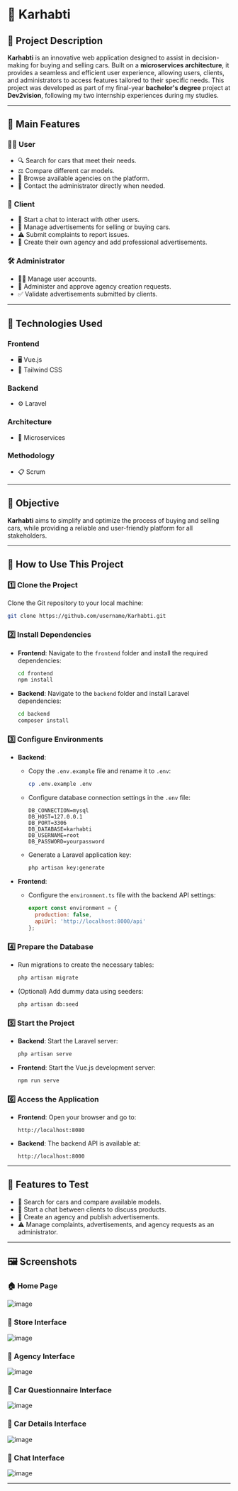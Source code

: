 # 🌟 **Karhabti**

## 🚀 **Project Description**
**Karhabti** is an innovative web application designed to assist in decision-making for buying and selling cars. Built on a **microservices architecture**, it provides a seamless and efficient user experience, allowing users, clients, and administrators to access features tailored to their specific needs. This project was developed as part of my final-year **bachelor's degree** project at **Dev2vision**, following my two internship experiences during my studies.

---

## 🎯 **Main Features**

### 🧑‍💻 **User**
- 🔍 Search for cars that meet their needs.
- ⚖️ Compare different car models.
- 🏢 Browse available agencies on the platform.
- 📩 Contact the administrator directly when needed.

### 👤 **Client**
- 💬 Start a chat to interact with other users.
- 📢 Manage advertisements for selling or buying cars.
- ⚠️ Submit complaints to report issues.
- 🏪 Create their own agency and add professional advertisements.

### 🛠️ **Administrator**
- 🧑‍🔧 Manage user accounts.
- 🏢 Administer and approve agency creation requests.
- ✅ Validate advertisements submitted by clients.

---

## 🔧 **Technologies Used**

### **Frontend**
- 🖥️ Vue.js
- 🎨 Tailwind CSS

### **Backend**
- ⚙️ Laravel

### **Architecture**
- 🔗 Microservices

### **Methodology**
- 📋 Scrum

---

## 🎯 **Objective**
**Karhabti** aims to simplify and optimize the process of buying and selling cars,
while providing a reliable and user-friendly platform for all stakeholders.

---

## 📂 **How to Use This Project**

### 1️⃣ **Clone the Project**
Clone the Git repository to your local machine:
```bash
git clone https://github.com/username/Karhabti.git
```

### 2️⃣ **Install Dependencies**
- **Frontend**:
  Navigate to the `frontend` folder and install the required dependencies:
  ```bash
  cd frontend
  npm install
  ```

- **Backend**:
  Navigate to the `backend` folder and install Laravel dependencies:
  ```bash
  cd backend
  composer install
  ```

### 3️⃣ **Configure Environments**
- **Backend**:
  - Copy the `.env.example` file and rename it to `.env`:
    ```bash
    cp .env.example .env
    ```
  - Configure database connection settings in the `.env` file:
    ```env
    DB_CONNECTION=mysql
    DB_HOST=127.0.0.1
    DB_PORT=3306
    DB_DATABASE=karhabti
    DB_USERNAME=root
    DB_PASSWORD=yourpassword
    ```
  - Generate a Laravel application key:
    ```bash
    php artisan key:generate
    ```

- **Frontend**:
  - Configure the `environment.ts` file with the backend API settings:
    ```javascript
    export const environment = {
      production: false,
      apiUrl: 'http://localhost:8000/api'
    };
    ```

### 4️⃣ **Prepare the Database**
- Run migrations to create the necessary tables:
  ```bash
  php artisan migrate
  ```
- (Optional) Add dummy data using seeders:
  ```bash
  php artisan db:seed
  ```

### 5️⃣ **Start the Project**
- **Backend**:
  Start the Laravel server:
  ```bash
  php artisan serve
  ```
- **Frontend**:
  Start the Vue.js development server:
  ```bash
  npm run serve
  ```

### 6️⃣ **Access the Application**
- **Frontend**: Open your browser and go to:
  ```
  http://localhost:8080
  ```
- **Backend**: The backend API is available at:
  ```
  http://localhost:8000
  ```

---

## 🚀 **Features to Test**
- 🌟 Search for cars and compare available models.
- 💬 Start a chat between clients to discuss products.
- 🏪 Create an agency and publish advertisements.
- ⚠️ Manage complaints, advertisements, and agency requests as an administrator.

---

## 🖼️ **Screenshots**

### 🏠 Home Page
![image](https://github.com/user-attachments/assets/73f288b1-4cb1-4650-a3e5-431a270aca2f)


### 🏪 Store Interface
![image](https://github.com/user-attachments/assets/18f86318-2cce-46a4-a0d0-e44aab1e3528)


### 🏢 Agency Interface
![image](https://github.com/user-attachments/assets/3228f785-d182-412e-b8bb-a21c78700f7a)


### 🚗 Car Questionnaire Interface
![image](https://github.com/user-attachments/assets/b3bbd1b8-4228-47e7-be5e-9f3fe334f79b)


### 📄 Car Details Interface
![image](https://github.com/user-attachments/assets/547b6b6b-41fe-4366-8517-5af93290fe8c)


### 💬 Chat Interface
![image](https://github.com/user-attachments/assets/f01929aa-b07c-40d5-8482-478b3cfd777b)


---



